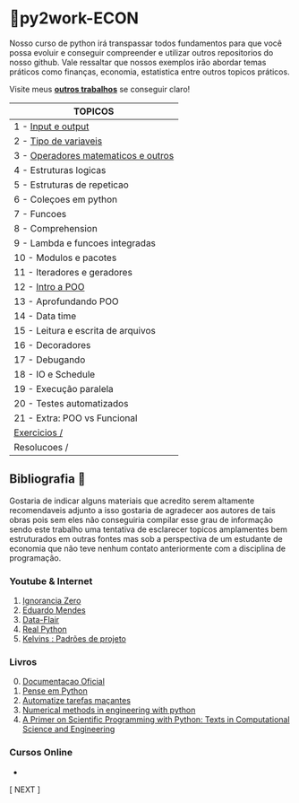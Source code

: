 # :game_die:py2work-ECON

  Nosso curso de python irá transpassar todos fundamentos para que você possa evoluir e conseguir compreender e utilizar outros repositorios do nosso github. 
  Vale ressaltar que nossos exemplos irão abordar temas práticos como finanças, economia, estatistica entre outros topicos práticos.
  
  Visite meus [**outros trabalhos**](https://github.com/Ratarca/ROCKSTAR-RATARCA) se conseguir claro!

TOPICOS|
------------ |
1 - [Input e output](https://github.com/Ratarca/py2work-ECON/blob/master/%23Leituras/01%20-%20input%20e%20output%20-%20py2work.ipynb)|
2 - [Tipo de variaveis](https://github.com/Ratarca/py2work-ECON/blob/master/%23Leituras/02%20-%20Tipos%20de%20variaveis%20-%20py2work%20.ipynb) |
3 - [Operadores matematicos e outros](https://github.com/Ratarca/py2work-ECON/blob/master/%23Leituras/03%20-%20operadores%20aritmeticos%20entre%20outros%20-%20py2work.ipynb) |
4 - Estruturas logicas |
5 - Estruturas de repeticao|
6 - Coleçoes em python |
7 - Funcoes |
8 - Comprehension |
9 - Lambda e funcoes integradas|
10 - Modulos e pacotes |
11 - Iteradores e geradores |
12 - [Intro a POO](https://github.com/Ratarca/py2work-ECON/blob/master/%23Leituras/12%20-%20Introducao%20a%20POO.ipynb) |
13 - Aprofundando POO |
14 - Data time |
15 - Leitura e escrita de arquivos |
16 - Decoradores |
17 - Debugando|
18 - IO e Schedule |
19 - Execução paralela |
20 - Testes automatizados|
21 - Extra: POO vs Funcional|
[Exercicios /](https://github.com/Ratarca/py2work-ECON/tree/master/1_EXERCICIOS) |
Resolucoes / |

## Bibliografia :book:

 Gostaria de indicar alguns materiais que acredito serem altamente recomendaveis adjunto a isso gostaria de agradecer aos autores de tais obras pois sem eles não conseguiria compilar esse grau de informação sendo este trabalho uma tentativa de esclarecer topicos amplamentes bem estruturados em outras fontes mas sob a perspectiva de um estudante de economia que não teve nenhum contato anteriormente com a disciplina de programação.

### Youtube & Internet

1. [Ignorancia Zero](https://www.youtube.com/channel/UCmjj41YfcaCpZIkU-oqVIIw)
2. [Eduardo Mendes](https://www.youtube.com/user/mendesesduardo)
3. [Data-Flair](https://data-flair.training/blogs/python-tutorials-home/)
4. [Real Python](https://realpython.com/)
5. [Kelvins : Padrões de projeto ](https://github.com/kelvins/design-patterns-python)

### Livros
0. [Documentacao Oficial](https://docs.python.org/3.8/library/index.html)
1. [Pense em Python](https://www.amazon.com.br/Pense-Python-Como-Cientista-Computa%C3%A7%C3%A3o/dp/8575225081/ref=sr_1_6?__mk_pt_BR=%C3%85M%C3%85%C5%BD%C3%95%C3%91&keywords=python&qid=1561146517&s=gateway&sr=8-6)
2. [Automatize tarefas maçantes](https://www.amazon.com.br/Automatize-Tarefas-Ma%C3%A7antes-com-Python/dp/8575224468/ref=sr_1_5?__mk_pt_BR=%C3%85M%C3%85%C5%BD%C3%95%C3%91&keywords=python&qid=1561146517&s=gateway&sr=8-5)
3. [Numerical methods in engineering with python](https://www.amazon.com.br/Numerical-Methods-Engineering-Python-English-ebook/dp/B01NBMYQZH/ref=sr_1_1?__mk_pt_BR=%C3%85M%C3%85%C5%BD%C3%95%C3%91&keywords=numerical+methods+in+engineering+python&qid=1561146665&s=gateway&sr=8-1)
4. [A Primer on Scientific Programming with Python: Texts in Computational Science and Engineering](https://www.amazon.com.br/Primer-Scientific-Programming-Python-Computational-ebook/dp/B079BVNRNS/ref=sr_1_14?__mk_pt_BR=%C3%85M%C3%85%C5%BD%C3%95%C3%91&keywords=python+scientific&qid=1561146556&s=gateway&sr=8-14)

### Cursos Online
-

[ NEXT ]
